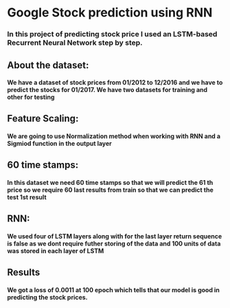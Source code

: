 # Google Stock prediction using RNN
### In this project of predicting stock price I used an LSTM-based Recurrent Neural Network step by step.
## About the dataset:
#### We have a dataset of stock prices from 01/2012 to 12/2016 and we have to predict the stocks for 01/2017. We have two datasets for training and other for testing
## Feature Scaling:
#### We are going to use Normalization method when working with RNN and a Sigmiod function in the output layer
## 60 time stamps:
#### In this dataset we need 60 time stamps so that we will predict the 61 th price so we require 60 last results from train so that we can predict the test 1st result
## RNN:
#### We used four of LSTM layers along with for the last layer return sequence is false as we dont require futher storing of the data and 100 units of data was stored in each layer of LSTM
## Results
#### We got a loss of **0.0011** at 100 epoch which tells that our model is good in predicting the stock prices. 